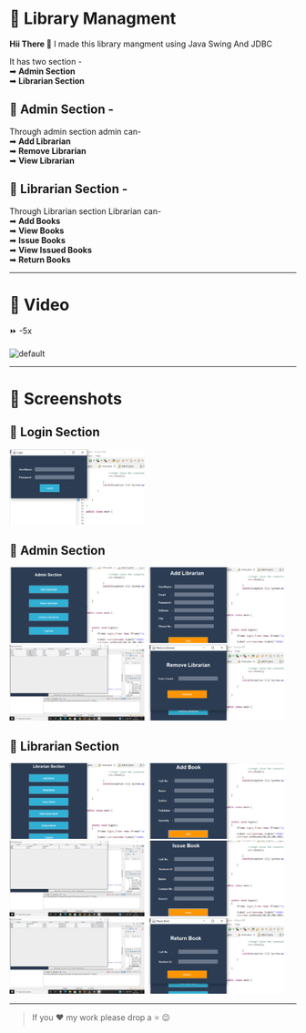 # 📖 Library Managment

<b> Hii There 👋</b> I made this library mangment using Java Swing And JDBC

It has two section -<br>
➡ <b>Admin Section</b><br>
➡ <b>Librarian Section</b>

## 🎫 Admin Section - 

Through admin section admin can- <br>
➡ <b>Add Librarian</b><br>
➡ <b>Remove Librarian</b><br>
➡ <b>View Librarian</b>

## 🧾 Librarian Section -

Through Librarian section Librarian can- <br>
➡ <b>Add Books</b><br>
➡ <b>View Books</b><br>
➡ <b>Issue Books</b><br>
➡ <b>View Issued Books</b><br>
➡ <b>Return Books</b>

___

# 🎥 Video

⏩ -5x
<br><br>
![default](https://github.com/YashikGarg/library_managment/blob/main/sample%20images/sample.gif)

___

# 📸 Screenshots

## 🔖 Login Section
<img src="https://github.com/YashikGarg/library_managment/blob/main/sample%20images/login.png" width="47%" >

## 🎫 Admin Section
<img src="https://github.com/YashikGarg/library_managment/blob/main/sample%20images/admin.png" width="47%" >&nbsp;&nbsp;<img src="https://github.com/YashikGarg/library_managment/blob/main/sample%20images/add lib.png" width="47%" >
<img src="https://github.com/YashikGarg/library_managment/blob/main/sample%20images/lib rcd.png" width="47%" >&nbsp;&nbsp;<img src="https://github.com/YashikGarg/library_managment/blob/main/sample%20images/rmv lib.png" width="47%" >

## 🧾 Librarian Section
<img src="https://github.com/YashikGarg/library_managment/blob/main/sample%20images/lib sec.png" width="47%" >&nbsp;&nbsp;<img src="https://github.com/YashikGarg/library_managment/blob/main/sample%20images/add book.png" width="47%" >
<img src="https://github.com/YashikGarg/library_managment/blob/main/sample%20images/book.png" width="47%" >&nbsp;&nbsp;<img src="https://github.com/YashikGarg/library_managment/blob/main/sample%20images/iss book.png" width="47%" >
<img src="https://github.com/YashikGarg/library_managment/blob/main/sample%20images/issue book.png" width="47%" >&nbsp;&nbsp;<img src="https://github.com/YashikGarg/library_managment/blob/main/sample%20images/rtn book.png" width="47%" >

___

>If you ♥ my work please drop a ⭐ 😉
